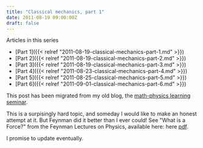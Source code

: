```yaml
---
title: "Classical mechanics, part 1"
date: 2011-08-19 09:00:00Z
draft: false
---
```

Articles in this series
* [Part 1]({{< relref "2011-08-19-classical-mechanics-part-1.md" >}})
* [Part 2]({{< relref "2011-08-19-classical-mechanics-part-2.md" >}})
* [Part 3]({{< relref "2011-08-19-classical-mechanics-part-3.md" >}})
* [Part 4]({{< relref "2011-08-23-classical-mechanics-part-4.md" >}})
* [Part 5]({{< relref "2011-08-25-classical-mechanics-part-5.md" >}})
* [Part 6]({{< relref "2011-09-01-classical-mechanics-part-6.md" >}})

This post has been migrated from my old blog, the [math-physics learning seminar](https://mathphysseminar.blogspot.com/).


This is a surpisingly hard topic, and someday I would like to make an honest attempt at it. But Feynman did it better than I ever could! See "What is a Force?" from the Feynman Lectures on Physics, available here: here [pdf](http://strangebeautiful.com/other-texts/feynman-phys-lects-1_12.pdf).


I promise to update eventually.
